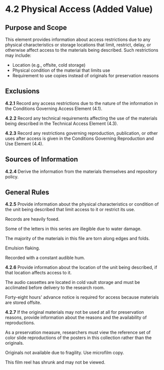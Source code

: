 # 4.2 Physical Access (Added Value)

## Purpose and Scope

This element provides information about access restrictions due to any physical characteristics or storage locations that limit, restrict, delay, or otherwise affect access to the materials being described. Such restrictions may include:

*   Location (e.g., offsite, cold storage)
*   Physical condition of the material that limits use
*   Requirement to use copies instead of originals for preservation reasons

## Exclusions

**4.2.1** Record any access restrictions due to the nature of the information in the Conditions Governing Access Element (4.1).

**4.2.2** Record any technical requirements affecting the use of the materials being described in the Technical Access Element (4.3).

**4.2.3** Record any restrictions governing reproduction, publication, or other uses after access is given in the Conditions Governing Reproduction and Use Element (4.4).

## Sources of Information

**4.2.4** Derive the information from the materials themselves and repository policy.

## General Rules

**4.2.5** Provide information about the physical characteristics or condition of the unit being described that limit access to it or restrict its use.

Records are heavily foxed.

Some of the letters in this series are illegible due to water damage.

The majority of the materials in this file are torn along edges and folds.

Emulsion flaking.

Recorded with a constant audible hum.

**4.2.6** Provide information about the location of the unit being described, if that location affects access to it.

The audio cassettes are located in cold vault storage and must be acclimated before delivery to the research room.

Forty-eight hours' advance notice is required for access because materials are stored offsite.

**4.2.7** If the original materials may not be used at all for preservation reasons, provide information about the reasons and the availability of reproductions.

As a preservation measure, researchers must view the reference set of color slide reproductions of the posters in this collection rather than the originals.

Originals not available due to fragility. Use microfilm copy.

This film reel has shrunk and may not be viewed.
